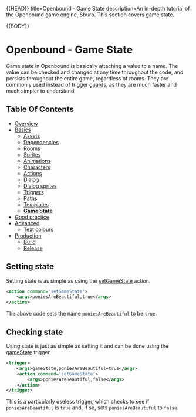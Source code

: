 {{HEAD}}
title=Openbound - Game State
description=An in-depth tutorial of the Openbound game engine, Sburb. This section covers game state.

{{BODY}}

# Openbound - Game State

Game state in Openbound is basically attaching a value to a name. The value can be checked and changed at any time throughout the code, and persists throughout the entire game, regardless of rooms. They are commonly used instead of trigger [guards](./openbound-triggers#guards), as they are much faster and much simpler to understand.

## Table Of Contents

-   [Overview](./openbound-overview)
-   [Basics](./openbound-basics)
    -   [Assets](./openbound-assets)
    -   [Dependencies](./openbound-dependencies)
    -   [Rooms](./openbound-rooms)
    -   [Sprites](./openbound-sprites)
    -   [Animations](./openbound-animations)
    -   [Characters](./openbound-characters)
    -   [Actions](./openbound-actions)
    -   [Dialog](./openbound-dialog)
    -   [Dialog sprites](./openbound-dialog-sprites)
    -   [Triggers](./openbound-triggers)
    -   [Paths](./openbound-paths)
    -   [Templates](./openbound-templates)
    -   [**Game State**](./openbound-gamestate)
-   [Good practice](./openbound-good-practice)
-   [Advanced](./openbound-advanced)
    -   [Text colours](./openbound-text-colours)
-   [Production](./openbound-production)
    -   [Build](./openbound-build)
    -   [Release](openbound-release)

## Setting state

Setting state is as simple as using the [setGameState](./openbound-actions#setgamestate) action.

```xml
<action command='setGameState'>
    <args>poniesAreBeautiful,true</args>
</action>
```

The above code sets the name `poniesAreBeautiful` to be `true`.

## Checking state

Using state is just as simple as setting it and can be done using the [gameState](./openbound-triggers#gamestate) trigger.

```xml
<trigger>
    <args>gameState,poniesAreBeautiful=true</args>
    <action command='setGameState'>
        <args>poniesAreBeautiful,false</args>
    </action>
</trigger>
```

This is a particularly useless trigger, which checks to see if `poniesAreBeautiful` is `true` and, if so, sets `poniesAreBeautiful` to `false`.
